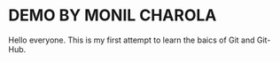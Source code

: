 # DEMO BY MONIL CHAROLA

Hello everyone.
This is my first attempt to learn the baics of Git and Git-Hub.
